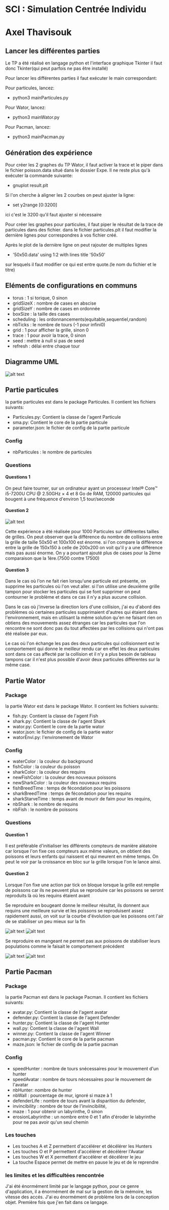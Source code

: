 # SCI : Simulation Centrée Individu
# Axel Thavisouk

## Lancer les différentes parties

Le TP a été réalisé en langage python et l'interface graphique Tkinter il faut donc Tkinter(qui peut parfois ne pas être installé)

Pour lancer les différentes parties il faut exécuter le main correspondant:

Pour particules, lancez:
- python3 mainParticules.py

Pour Wator, lancez:
- python3 mainWator.py

Pour Pacman, lancez:
- python3 mainPacman.py

## Génération des expérience

Pour créer les 2 graphes du TP Wator, il faut activer la trace et le piper dans le fichier poisson.data situé dans le dossier Expe.
Il ne reste plus qu'à exécuter la commande suivante:

- gnuplot result.plt

Si l'on cherche à aligner les 2 courbes on peut ajuster la ligne:

- set y2range [0:3200]

ici c'est le 3200 qu'il faut ajuster si nécessaire

Pour créer les graphes pour particules, il faut piper le résultat de la trace de particules dans des fichier.
dans le fichier particules.plt il faut modifier la dernière lignes pour correspondres à vos fichier créé.

Après le plot de la dernière ligne on peut rajouter de multiples lignes

- '50x50.data' using 1:2 with lines title '50x50'

sur lesquels il faut modifier ce qui est entre quote.(le nom du fichier et le titre)


## Eléments de configurations en communs

- torus : 1 si torique, 0 sinon
- gridSizeX : nombre de cases en abscise
- gridSizeY : nombre de cases en ordonnée
- boxSize : la taille des cases
- scheduling : les ordonnancements(equitable,sequentiel,random)
- nbTicks : le nombre de tours (-1 pour infini0)
- grid : 1 pour afficher la grille, sinon 0
- trace : 1 pour avoir la trace, 0 sinon
- seed : mettre à null si pas de seed
- refresh : délai entre chaque tour

## Diagramme UML

![alt text](./images/diagramme.png)

## Partie particules

la partie particules est dans le package Particules. Il contient les fichiers suivants:

- Particules.py: Contient la classe de l'agent Particule
- sma.py: Contient le core de la partie particule
- parameter.json: le fichier de config de la partie particule

### Config

- nbParticules : le nombre de particules

### Questions

#### Questions 1

On peut faire tourner, sur un ordinateur ayant un processeur Intel® Core™ i5-7200U CPU @ 2.50GHz × 4 et 8 Go de RAM,
120000 particules qui bougent à une fréquence d'environ 1,5 tour/seconde

#### Question 2

![alt text](./images/collisions.png)

Cette expérience a été réalisée pour 1000 Particules sur différentes tailles de grilles.
On peut observer que la différence du nombre de collisions entre la grille de taille 50x50 et 100x100 est énorme. si l'on compare la différence entre la grille de 150x150 à celle de 200x200 on voit qu'il y a une différence mais pas aussi énorme. On y a pourtant ajouté plus de cases pour la 2ème comparaison que la 1ère.(7500 contre 17500)

#### Question 3
Dans le cas où l'on ne fait rien lorsqu'une particule est présente, on supprime les particules où l'on veut aller. si l'on utilise une deuxième grille tampon pour stocker les particules qui se font supprimer on peut contourner le problème et dans ce cas il n'y a plus aucune collision.

Dans le cas où j'inverse la direction lors d'une collision, j'ai eu d'abord des problèmes où certaines particules supprimaient d'autres qui étaient dans l'environnement, mais en utilisant la même solution qu'en ne faisant rien on obtiens des mouvements assez étranges car les particules que l'on rencontre ne sont donc pas du tout affectées par les collisions qui n'ont pas été réalisée par eux.

Le cas où l'on échange les pas des deux particules qui collisionnent est le comportement qui donne le meilleur rendu car en effet les deux particules sont dans ce cas affecté par la collision et il n'y a plus besoin de tableau tampons car il n'est plus possible d'avoir deux particules différentes sur la même case.


## Partie Wator

### Package

la partie Wator est dans le package Wator. Il contient les fichiers suivants:

- fish.py: Contient la classe de l'agent Fish
- shark.py: Contient la classe de l'agent Shark
- wator.py: Contient le core de la partie wator
- wator.json: le fichier de config de la partie wator
- watorEnvi.py: l'environement de Wator

### Config
- waterColor : la couleur du background
- fishColor : la couleur du poisson
- sharkColor : la couleur des requins
- newFishColor : la couleur des nouveaux poissons
- newSharkColor : la couleur des nouveaux requins
- fishBreedTime : temps de fécondation pour les poissons
- sharkBreedTime : temps de fécondation pour les requins
- sharkStarveTime : temps avant de mourir de faim pour les requins,
- nbShark : le nombre de requins
- nbFish : le nombre de poissons

### Questions

#### Question 1
Il est préférable d'initialiser les différents compteurs de manière aléatoire car lorsque l'on fixe ces compteurs aux même valeurs, on obtient des poissons et leurs enfants qui naissent et qui meurent en même temps. On peut le voir par la croissance en bloc sur la grille lorsque l'on le lance ainsi.

#### Question 2
Lorsque l'on fixe une action par tick on bloque lorsque la grille est remplie de poissons car ils ne peuvent plus se reproduire car les poissons se seront reproduits là où les requins étaient avant

Se reproduire en bougeant donne le meilleur résultat, ils donnent aux requins une meilleure survie et les poissons se reproduisent assez rapidement aussi, on voit sur la courbe d'évolution que les poissons ont l'air de se stabiliser un peu mieux sur la fin

![alt text](./images/evolution_bouge.png)
![alt text](./images/fish_shark_bouge.png)

Se reproduire en mangeant ne permet pas aux poissons de stabiliser leurs populations comme le faisait le comportement précédent

![alt text](./images/evolution_mange.png)
![alt text](./images/fish_shark_mange.png)


## Partie Pacman

### Package

la partie Pacman est dans le package Pacman. Il contient les fichiers suivants:

- avatar.py: Contient la classe de l'agent avatar
- defender.py: Contient la classe de l'agent Defender
- hunter.py: Contient la classe de l'agent Hunter
- wall.py: Contient la classe de l'agent Wall
- winner.py: Contient la classe de l'agent Winner
- pacman.py: Contient le core de la partie pacman
- maze.json: le fichier de config de la partie pacman

### Config

- speedHunter : nombre de tours snécessaires pour le mouvement d'un hunter
- speedAvatar : nombre de tours nécessaires pour le mouvement de l'avatar
- nbHunter: nombre de hunter
- nbWall : pourcentage de mur, ignoré si maze à 1
- defenderLife : nombre de tours avant la disparition du defender,
- invincibility : nombre de tour de l'invincibilité,
- maze : 1 pour obtenir un labyrinthe, 0 sinon
- erosionLabyrinthe : un nombre entre 0 et 1 afin d'éroder le labyrinthe pour ne pas avoir qu'un seul chemin

### Les touches

- Les touches A et Z permettent d'accélérer et décélérer les Hunters
- Les touches O et P permettent d'accélérer et décélérer l'Avatar
- Les touches W et X permettent d'accélérer et décélérer le jeu
- La touche Espace permet de mettre en pause le jeu et de le reprendre


### les limites et les difficultées rencontrée

J'ai été énormément limité par le langage python, pour ce genre d'application, il a énormément de mal sur la gestion de la mémoire, les vitesse des accés.
J'ai eu énormément de problème lors de la conception objet. Première fois que j'en fait dans ce langage.
